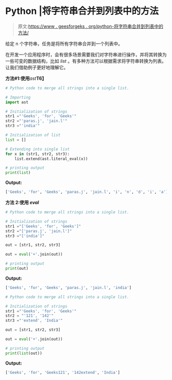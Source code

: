 # Python |将字符串合并到列表中的方法

> 原文:[https://www . geesforgeks . org/python-将字符串合并到列表中的方法/](https://www.geeksforgeeks.org/python-ways-to-merge-strings-into-list/)

给定 n 个字符串，任务是将所有字符串合并到一个列表中。

在开发一个应用程序时，会有很多场景需要我们对字符串进行操作，并将其转换为一些可变的数据结构，比如 *list* 。有多种方法可以根据需求将字符串转换为列表。让我们借助例子更好地理解它。

 **方法#1:使用***ast***T6】**

```py
# Python code to merge all strings into a single list.

# Importing
import ast

# Initialization of strings
str1 ="'Geeks', 'for', 'Geeks'"
str2 ="'paras.j', 'jain.l'"
str3 ="'india'"

# Initialization of list
list = []

# Extending into single list
for x in (str1, str2, str3):
    list.extend(ast.literal_eval(x))

# printing output
print(list)
```

**Output:**

```py
['Geeks', 'for', 'Geeks', 'paras.j', 'jain.l', 'i', 'n', 'd', 'i', 'a']

```

 **方法 2:使用 ***eval*****

```py
# Python code to merge all strings into a single list.

# Initialization of strings
str1 ="['Geeks', 'for', 'Geeks']"
str2 ="['paras.j', 'jain.l']"
str3 ="['india']"

out = [str1, str2, str3]

out = eval('+'.join(out))

# printing output
print(out)
```

**Output:**

```py
['Geeks', 'for', 'Geeks', 'paras.j', 'jain.l', 'india']

```

```py
# Python code to merge all strings into a single list.

# Initialization of strings
str1 ="'Geeks', 'for', 'Geeks'"
str2 = "'121', '142'"
str3 ="'extend', 'India'"

out = [str1, str2, str3]

out = eval('+'.join(out))

# printing output
print(list(out))
```

**Output:**

```py
['Geeks', 'for', 'Geeks121', '142extend', 'India']

```